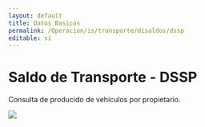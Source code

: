 ```yaml
---
layout: default
title: Datos Basicos
permalink: /Operacion/is/transporte/disaldos/dssp
editable: si
---
```


# Saldo de Transporte - DSSP


Consulta de producido de vehículos por propietario.

![](dssp.png)
